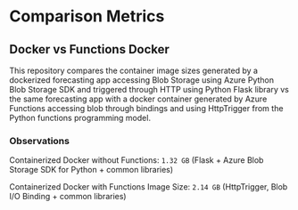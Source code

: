 # Comparison Metrics

## Docker vs Functions Docker

This repository compares the container image sizes generated by a dockerized forecasting app accessing Blob Storage using Azure Python Blob Storage SDK and triggered through HTTP using Python Flask library vs the same forecasting app with a docker container generated by Azure Functions accessing blob through bindings and using HttpTrigger from the Python functions programming model.

### Observations

Containerized Docker without Functions: `1.32 GB` (Flask + Azure Blob Storage SDK for Python + common libraries)

Containerized Docker with Functions Image Size: `2.14 GB` (HttpTrigger, Blob I/O Binding + common libraries)

